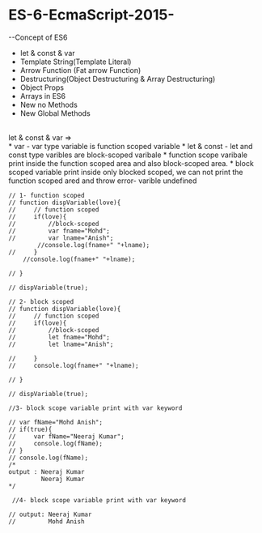 # ES-6-EcmaScript-2015-
--Concept of ES6
  * let & const & var
  * Template String(Template Literal)
  * Arrow Function (Fat arrow Function)
  * Destructuring(Object Destructuring & Array Destructuring)
  * Object Props
  * Arrays in ES6
  * New no Methods
  * New Global Methods
 <br>
  let & const & var =><br>
  * var - var type variable is function scoped variable
  * let & const - let and const type varibles are block-scoped varibale
  * function scope varibale print inside the function scoped area and also block-scoped area.
  * block scoped variable print inside only blocked scoped, we can not print the function scoped ared and throw error- varible undefined
    
    // 1- function scoped
    // function dispVariable(love){
    //     // function scoped
    //     if(love){
    //         //block-scoped 
    //         var fname="Mohd";
    //         var lname="Anish";
            //console.log(fname+" "+lname);
    //     }
        //console.log(fname+" "+lname);
       
    // }

    // dispVariable(true);

    // 2- block scoped
    // function dispVariable(love){
    //     // function scoped
    //     if(love){
    //         //block-scoped 
    //         let fname="Mohd";
    //         let lname="Anish";
           
    //     }
    //     console.log(fname+" "+lname);
       
    // }

    // dispVariable(true);

    //3- block scope variable print with var keyword

    // var fName="Mohd Anish";
    // if(true){
    //     var fName="Neeraj Kumar";
    //     console.log(fName);
    // }
    // console.log(fName);
    /*
    output : Neeraj Kumar
             Neeraj Kumar
    */

     //4- block scope variable print with var keyword

<!--      let fName="Mohd Anish";
    if(true){
        let fName="Neeraj Kumar";
        console.log(fName);
    }
    console.log(fName); -->
    
    // output: Neeraj Kumar
    //         Mohd Anish

  
  
